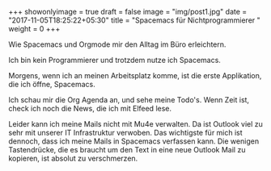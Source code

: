 +++
showonlyimage = true
draft = false
image = "img/post1.jpg"
date = "2017-11-05T18:25:22+05:30"
title = "Spacemacs für Nichtprogrammierer "
weight = 0
+++

Wie Spacemacs und Orgmode mir den Alltag im Büro erleichtern.

<!--more-->

Ich bin kein Programmierer und trotzdem nutze ich Spacemacs.

Morgens, wenn ich an meinen Arbeitsplatz komme, ist die erste Applikation, die ich öffne, Spacemacs.

Ich schau mir die Org Agenda an, und sehe meine Todo's. Wenn Zeit ist, check ich noch die News, die ich mit Elfeed lese.

Leider kann ich meine Mails nicht mit Mu4e verwalten. Da ist Outlook viel zu sehr mit unserer IT Infrastruktur verwoben. Das wichtigste für mich ist dennoch, dass ich meine Mails in Spacemacs verfassen kann. Die wenigen Tastendrücke, die es braucht um den Text in eine neue Outlook Mail zu kopieren, ist absolut zu verschmerzen.
